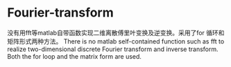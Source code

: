 # Fourier-transform
没有用fft等matlab自带函数实现二维离散傅里叶变换及逆变换。采用了for 循环和矩阵形式两种方法。
There is no matlab self-contained function such as fft to realize two-dimensional discrete Fourier transform and inverse transform. Both the for loop and the matrix form are used.
